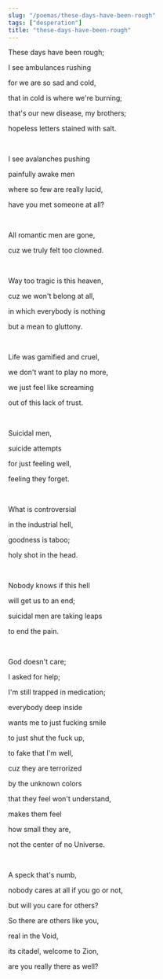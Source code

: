 ```yaml
---
slug: "/poemas/these-days-have-been-rough"
tags: ["desperation"]
title: "these-days-have-been-rough"
---
```

These days have been rough;

I see ambulances rushing

for we are so sad and cold,

that in cold is where we're burning;

that's our new disease, my brothers;

hopeless letters stained with salt.

&nbsp;

I see avalanches pushing

painfully awake men

where so few are really lucid,

have you met someone at all?

&nbsp;

All romantic men are gone,

cuz we truly felt too clowned.

&nbsp;

Way too tragic is this heaven,

cuz we won't belong at all,

in which everybody is nothing

but a mean to gluttony.

&nbsp;

Life was gamified and cruel,

we don't want to play no more,

we just feel like screaming

out of this lack of trust.

&nbsp;

Suicidal men,

suicide attempts

for just feeling well,

feeling they forget.

&nbsp;

What is controversial

in the industrial hell,

goodness is taboo;

holy shot in the head.

&nbsp;

Nobody knows if this hell

will get us to an end;

suicidal men are taking leaps

to end the pain.

&nbsp;

God doesn't care;

I asked for help;

I'm still trapped in medication;

everybody deep inside

wants me to just fucking smile

to just shut the fuck up,

to fake that I'm well,

cuz they are terrorized

by the unknown colors

that they feel won't understand,

makes them feel

how small they are,

not the center of no Universe.

&nbsp;

A speck that's numb,

nobody cares at all if you go or not,

but will you care for others?

So there are others like you,

real in the Void,

its citadel, welcome to Zion,

are you really there as well?